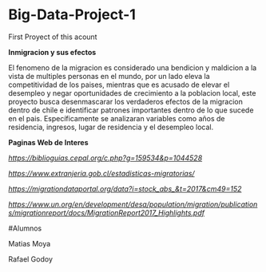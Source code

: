 # Big-Data-Project-1
First Proyect of this acount

**Inmigracion y sus efectos**

El fenomeno de la migracion es considerado una bendicion y maldicion a la vista de multiples personas en el mundo, por un lado eleva la competitividad de los paises, mientras que es acusado de elevar el desempleo y negar oportunidades de crecimiento a la poblacion local, este proyecto busca desenmascarar los verdaderos efectos de la migracion dentro de chile e identificar patrones importantes dentro de lo que sucede en el pais.
Específicamente se analizaran variables como años de residencia, ingresos, lugar de residencia y el desempleo local.

**Paginas Web de Interes**

*https://biblioguias.cepal.org/c.php?g=159534&p=1044528*

*https://www.extranjeria.gob.cl/estadisticas-migratorias/*

*https://migrationdataportal.org/data?i=stock_abs_&t=2017&cm49=152*

*https://www.un.org/en/development/desa/population/migration/publications/migrationreport/docs/MigrationReport2017_Highlights.pdf*

#Alumnos

Matias Moya

Rafael Godoy
